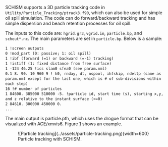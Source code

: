 SCHISM supports a 3D particle tracking code in `Utility/Particle_Tracking/ptrack3.f90`, which can also be used for simple oil spill simulation. The code can do forward/backward tracking and has simple dispersion and beach retention processes for oil spill.

The inputs to this code are: `hgrid.gr3`, `vgrid.in`, `particle.bp`, and `schout*.nc`. The main parameters are set in `particle.bp`. Below is a sample:

```
1 !screen outputs
0 !mod_part (0: passive; 1: oil spill)
1 !ibf (forward (=1) or backward (=-1) tracking)
1 !istiff (1: fixed distance from free surface)
1 -124 46.25 !ics slam0 sfea0 (see param.nml)
0.1 8. 90. 10 960 9 ! h0, rnday, dt, nspool, ihfskip, ndeltp (same as param.nml except for the last one, which is # of sub-divisions within each step)
16 !# number of particles
1 84600. 385000 510000 -5. !particle id, start time (s), starting x,y, and z relative to the instant surface (<=0)
2 84610. 300000 450000 0.
...

```

The main output is particle.pth, which uses the drogue format that can be visualized with ACE/xmvis6. Figure [1](#figure01) shows an example.

<figure markdown id='figure01'>
![Particle tracking](../assets/particle-tracking.png){width=600}
<figcaption>Particle tracking with SCHISM.</figcaption>
</figure>
